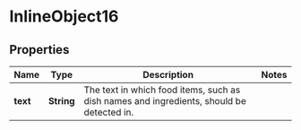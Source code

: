 

# InlineObject16

## Properties

Name | Type | Description | Notes
------------ | ------------- | ------------- | -------------
**text** | **String** | The text in which food items, such as dish names and ingredients, should be detected in. | 



